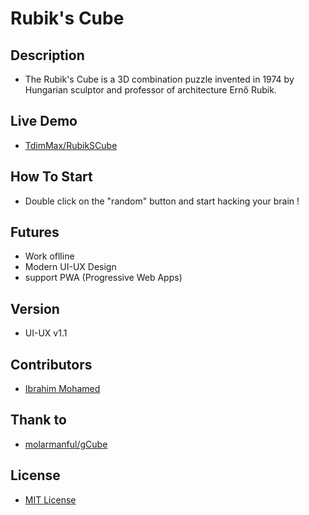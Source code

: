 # Rubik's Cube

## Description
- The Rubik's Cube is a 3D combination puzzle invented in 1974 by Hungarian sculptor and professor of architecture Ernő Rubik.

## Live Demo
 - [TdimMax/RubikSCube](https://tdimmax.github.io/RubikSCube)

## How To Start
- Double click on the "random" button and start hacking your brain !

## Futures
- Work oflline
- Modern UI-UX Design
- support PWA (Progressive Web Apps)

## Version
- UI-UX v1.1

## Contributors
- [Ibrahim Mohamed](https://github.com/TdimMax)

## Thank to
- [molarmanful/gCube](https://github.com/molarmanful/gCube)

## License
- [MIT License](https://github.com/TdimMax/RubikSCube/blob/main/LICENSE)